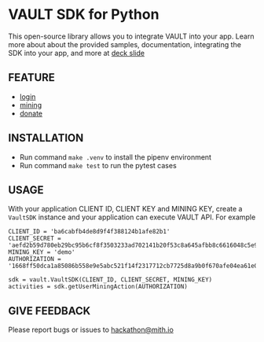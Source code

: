 VAULT SDK for Python
========================

This open-source library allows you to integrate VAULT into your app.
Learn more about about the provided samples, documentation, integrating the SDK into your app,
and more at [deck slide](https://drive.google.com/file/d/1wjHUySvL6YMUFf3HkHrWVASJEipdooOo/view?usp=sharing)

FEATURE
--------
* [login](https://documenter.getpostman.com/view/4856913/RztrHRU9#3563f4ea-88bc-403d-8071-d3d3767bd01d)
* [mining](https://documenter.getpostman.com/view/4856913/RztrHRU9#0cbb0a41-2cfc-4d3a-b541-4cfbbf807843)
* [donate](https://documenter.getpostman.com/view/4856913/RztrHRU9#608ccdd4-6a95-41f0-b247-ffae9a976feb)

INSTALLATION
------------
- Run command `make .venv` to install the pipenv environment
- Run command `make test` to run the pytest cases


USAGE
------------
With your application CLIENT ID, CLIENT KEY and MINING KEY, create a `VaultSDK` instance
and your application can execute VAULT API. For example

```
CLIENT_ID = 'ba6cabfb4de8d9f4f388124b1afe82b1'
CLIENT_SECRET = 'aefd2b59d780eb29bc95b6cf8f3503233ad702141b20f53c8a645afbb8c6616048c5e9cc741e0ebee1a2469c68364e57e29dbeeabadc0b67958b9c3da7eabab9'
MINING_KEY = 'demo'
AUTHORIZATION = '1668ff50dca1a85086b558e9e5abc521f14f2317712cb7725d8a9b0f670afe04ea61e091f1060e7845e16e55e300995cb79340782ce34ba683ec9e37e856ff95'

sdk = vault.VaultSDK(CLIENT_ID, CLIENT_SECRET, MINING_KEY)
activities = sdk.getUserMiningAction(AUTHORIZATION)
```


GIVE FEEDBACK
-------------
Please report bugs or issues to [hackathon@mith.io](hackathon@mith.io)
